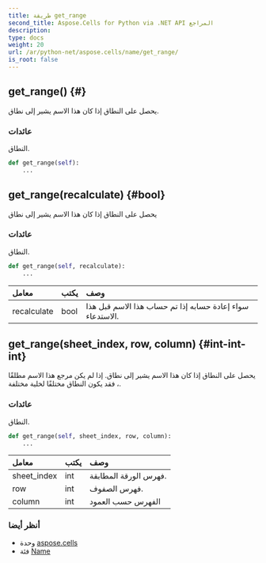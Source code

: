 ```yaml
---
title: طريقة get_range
second_title: Aspose.Cells for Python via .NET API المراجع
description:
type: docs
weight: 20
url: /ar/python-net/aspose.cells/name/get_range/
is_root: false
---
```

##  get_range() {#}
يحصل على النطاق إذا كان هذا الاسم يشير إلى نطاق.


###  عائدات

النطاق.


```python
def get_range(self):
    ...
```




##  get_range(recalculate) {#bool}
يحصل على النطاق إذا كان هذا الاسم يشير إلى نطاق


###  عائدات

النطاق.


```python
def get_range(self, recalculate):
    ...
```


| معامل| يكتب| وصف|
| :- | :- | :- |
| recalculate | bool | سواء إعادة حسابه إذا تم حساب هذا الاسم قبل هذا الاستدعاء.|


##  get_range(sheet_index, row, column) {#int-int-int}
يحصل على النطاق إذا كان هذا الاسم يشير إلى نطاق.
إذا لم يكن مرجع هذا الاسم مطلقًا ، فقد يكون النطاق مختلفًا لخلية مختلفة.


###  عائدات

النطاق.


```python
def get_range(self, sheet_index, row, column):
    ...
```


| معامل| يكتب| وصف|
| :- | :- | :- |
| sheet_index | int | فهرس الورقة المطابقة.|
| row | int | فهرس الصفوف.|
| column | int | الفهرس حسب العمود|



###  أنظر أيضا
* وحدة [aspose.cells](../../)
* فئة [Name](/cells/ar/python-net/aspose.cells/name)
